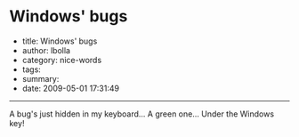 # Windows' bugs

- title: Windows' bugs
- author: lbolla
- category: nice-words
- tags:
- summary: 
- date: 2009-05-01 17:31:49

----------------

A bug's just hidden in my keyboard... A green one... Under the Windows key!
